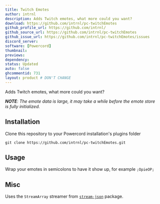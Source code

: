 ```yaml
---
title: Twitch Emotes
author: intrnl
description: Adds Twitch emotes, what more could you want?
download: https://github.com/intrnl/pc-twitchEmotes
github_profile_url: https://github.com/intrnl/
github_source_url: https://github.com/intrnl/pc-twitchEmotes
github_issue_url: https://github.com/intrnl/pc-twitchEmotes/issues
discord_server:
software: [Powercord]
thumbnail:
previews:
dependency:
status: Updated
auto: false
ghcommentid: 731
layout: product # DON'T CHANGE
---
```

Adds Twitch emotes, what more could you want?

_**NOTE**: The emote data is large, it may take a while before the emote store is fully initialized._

## Installation

Clone this repository to your Powercord installation's plugins folder

```
git clone https://github.com/intrnl/pc-twitchEmotes.git
```

## Usage

Wrap your emotes in semicolons to have it show up, for example `;OpieOP;`

## Misc

Uses the `StreamArray` streamer from [`stream-json`](https://www.npmjs.com/package/stream-json) package.